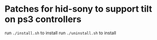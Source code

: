 # Patches for hid-sony to support tilt on ps3 controllers
run `./install.sh` to install
run `./uninstall.sh` to install